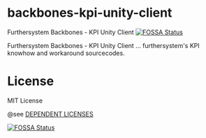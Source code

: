 # backbones-kpi-unity-client
Furthersystem Backbones - KPI Unity Client
[![FOSSA Status](https://app.fossa.com/api/projects/git%2Bgithub.com%2Ffurthersystems%2Fbackbones-kpi-unity-client.svg?type=shield)](https://app.fossa.com/projects/git%2Bgithub.com%2FvQL-OSS%2Fbackbones-kpi-unity-client?ref=badge_shield)

Furthersystem Backbones - KPI Unity Client ... furthersystem's KPI knowhow and workaround sourcecodes.

# License
MIT License

@see [DEPENDENT LICENSES](https://github.com/furthersystems/backbones-kpi-unity-client/blob/master/LICENSE)


[![FOSSA Status](https://app.fossa.com/api/projects/git%2Bgithub.com%2Ffurthersystems%2Fbackbones-kpi-unity-client.svg?type=large)](https://app.fossa.com/projects/git%2Bgithub.com%2Ffurthersystems%2Fbackbones-kpi-unity-client?ref=badge_large)
